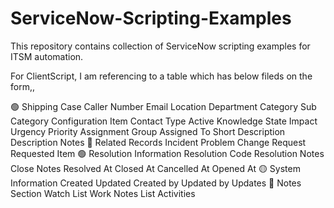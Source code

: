 # ServiceNow-Scripting-Examples
This repository contains collection of ServiceNow scripting examples for ITSM automation.

For ClientScript, I am referencing to a table which has below fileds on the form,,

🟢 Shipping Case
Caller
Number
Email
Location
Department
Category
Sub Category
Configuration Item
Contact Type
Active
Knowledge
State
Impact
Urgency
Priority
Assignment Group
Assigned To
Short Description
Description
Notes
🔵 Related Records
Incident
Problem
Change Request
Requested Item
🟢 Resolution Information
Resolution Code
Resolution Notes
Close Notes
Resolved At
Closed At
Cancelled At
Opened At
🟡 System Information
Created
Updated
Created by
Updated by
Updates
🔴 Notes Section
Watch List
Work Notes List
Activities

